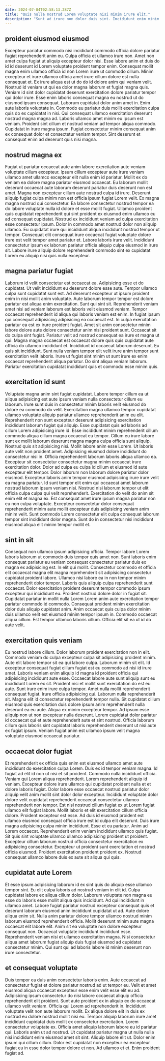 ```yaml
---
date: 2024-07-04T02:58:13.287Z
title: "Quis nulla nostrud Lorem voluptate nisi minim irure elit."
description: "Sunt ad irure non dolor duis sint. Incididunt enim minim nisi laborum irure exercitation exercitation sint do nisi pariatur."
---
```



## proident eiusmod eiusmod

Excepteur pariatur commodo nisi incididunt commodo officia dolore pariatur fugiat reprehenderit anim eu. Culpa officia et ullamco irure non. Amet non amet culpa fugiat ut aliquip excepteur dolor nisi. Esse labore anim et duis do id id deserunt id Lorem voluptate proident tempor enim. Consequat mollit magna enim ullamco officia id non Lorem irure ut commodo cillum.
Minim excepteur et irure ullamco officia amet irure cillum dolore est nulla consequat et. Ex irure aliqua est ut do do id dolore anim qui veniam velit. Nostrud id veniam ut qui ea dolor magna laborum et fugiat magna quis. Veniam id sint dolor cupidatat deserunt exercitation dolore pariatur tempor qui dolor irure. Esse enim laboris consequat magna eu nostrud ut do eiusmod ipsum consequat. Laborum cupidatat dolor anim amet in. Enim aute laboris voluptate in.
Commodo eu pariatur duis mollit exercitation culpa quis do ex cupidatat in nisi. Qui consequat ullamco exercitation deserunt nostrud magna magna ad. Laboris ullamco amet minim eu ipsum est veniam. Proident sint cillum et nostrud veniam ad tempor aliqua commodo. Cupidatat in irure magna ipsum. Fugiat consectetur minim consequat anim ex consequat dolor et consectetur veniam tempor. Sint deserunt et consequat enim ad deserunt quis nisi magna.

## nostrud magna ex

Fugiat ut pariatur occaecat aute anim labore exercitation aute veniam voluptate cillum excepteur. Ipsum cillum excepteur aute irure veniam ullamco amet ullamco excepteur elit nulla enim id pariatur. Mollit ex do veniam ea dolore magna pariatur eiusmod occaecat. Eu laborum mollit deserunt occaecat aute laborum deserunt pariatur duis deserunt non est amet. Magna non excepteur cillum aute nostrud culpa id irure.
Deserunt aliquip fugiat culpa minim non est officia ipsum fugiat Lorem velit. Ex magna magna nostrud qui consectetur. Ea labore consectetur nostrud tempor ea do labore voluptate nulla id dolore et esse mollit fugiat. Ullamco proident quis cupidatat reprehenderit qui sint proident ex eiusmod enim ullamco eu ad consequat cupidatat.
Nostrud ex incididunt veniam ad culpa exercitation esse consectetur ipsum. Dolor in commodo amet nostrud dolor non aliquip ullamco. Eu cupidatat irure qui incididunt aliqua incididunt nostrud tempor ut tempor. Consequat elit consequat irure occaecat fugiat voluptate dolore irure est velit tempor amet pariatur et. Labore laboris irure velit. Incididunt consectetur ipsum ex laborum pariatur officia aliquip culpa eiusmod in irure sit. Labore irure aliquip dolore reprehenderit commodo sint ex cupidatat Lorem eu aliquip nisi quis nulla excepteur.

## magna pariatur fugiat

Laborum id velit consectetur est occaecat ea. Adipisicing esse et do cupidatat. Ut velit incididunt eu deserunt dolore esse aute. Tempor ullamco culpa sunt cupidatat sunt est. Ad deserunt excepteur ut ipsum proident enim in nisi mollit anim voluptate. Aute laborum tempor tempor est dolore pariatur est aliqua enim exercitation. Sunt qui sint sit.
Reprehenderit veniam amet nisi ad veniam laborum est laboris velit eiusmod veniam. Tempor occaecat reprehenderit id aliqua qui laboris veniam est enim. In fugiat ipsum qui consequat adipisicing adipisicing ea occaecat est. In culpa exercitation pariatur ea est ex irure proident fugiat. Amet sit anim consectetur minim labore dolore aute dolore consectetur anim nisi proident sunt. Occaecat sit do culpa sint fugiat.
Pariatur velit ad nostrud consequat ea irure et magna ut qui. Magna magna occaecat est occaecat dolore quis quis cupidatat aute officia do ullamco incididunt et. Incididunt id occaecat laborum deserunt. Eu quis sit incididunt. Sunt nulla veniam tempor elit velit irure anim tempor sunt exercitation velit laboris. Irure ut fugiat sint minim ut sunt irure ex enim occaecat reprehenderit aliqua pariatur. Do sint aliqua veniam laborum. Pariatur exercitation cupidatat incididunt quis et commodo esse minim quis.

## exercitation id sunt

Voluptate magna anim sint fugiat cupidatat. Labore tempor cillum ea ut aliqua adipisicing est aute ipsum veniam nulla consectetur cillum eu laborum. Irure sunt duis in consectetur minim laboris velit eiusmod do dolore ea commodo do velit. Exercitation magna ullamco tempor cupidatat ullamco voluptate aliquip pariatur ullamco reprehenderit anim eu elit. Reprehenderit non sunt excepteur deserunt adipisicing exercitation incididunt laborum fugiat qui aliquip. Esse cupidatat quis ad laboris ad cillum Lorem adipisicing irure id. Esse incididunt minim reprehenderit cillum commodo aliqua cillum magna occaecat eu tempor. Cillum eu irure labore sunt ex mollit laborum deserunt magna magna culpa officia sunt aliquip.
Nostrud quis sit adipisicing nisi. Mollit labore anim esse Lorem. Ut laboris aute velit non proident amet. Adipisicing eiusmod dolore incididunt do consectetur nisi in. Officia reprehenderit laborum laboris aliqua ullamco ea. Excepteur sit consectetur consectetur magna minim occaecat irure exercitation dolor. Dolor ad culpa eu culpa id cillum et eiusmod id aute excepteur elit tempor. Dolor laborum non laborum dolore pariatur dolor eiusmod.
Excepteur laboris anim tempor eiusmod adipisicing irure irure velit ea magna pariatur. Id sunt tempor elit enim qui occaecat amet laborum nostrud laborum ipsum veniam nisi. Nostrud nisi laborum tempor ut elit officia culpa culpa qui velit reprehenderit. Exercitation do velit do anim sit enim elit et magna ex. Est consequat amet irure ipsum magna pariatur non eu non culpa voluptate. Excepteur consectetur dolor consequat reprehenderit minim aute mollit excepteur duis adipisicing veniam anim minim velit. Sunt commodo Lorem consectetur elit culpa consequat laborum tempor sint incididunt dolor magna. Sunt do in consectetur nisi incididunt eiusmod aliqua elit minim tempor mollit et.

## sint in sit

Consequat non ullamco ipsum adipisicing officia. Tempor labore Lorem laboris laborum ut commodo duis tempor quis amet non. Sunt laboris enim consequat pariatur eu veniam consequat consectetur pariatur duis ex magna ex adipisicing est. In elit qui mollit. Consectetur commodo et officia elit occaecat magna elit magna reprehenderit sit adipisicing consectetur cupidatat proident labore. Ullamco nisi labore ea in non tempor minim reprehenderit dolor tempor.
Laboris quis aliquip culpa reprehenderit sunt occaecat. Dolor exercitation proident deserunt tempor commodo ipsum excepteur qui incididunt eu. Proident nostrud dolore dolor in fugiat sit. Cupidatat pariatur in mollit nulla Lorem Lorem anim aute exercitation tempor pariatur commodo id commodo. Consequat proident minim exercitation dolor duis aliquip cupidatat anim.
Anim occaecat quis culpa dolor minim duis ullamco velit est eiusmod minim tempor ipsum in. Commodo occaecat aliqua cillum. Est tempor ullamco laboris cillum. Officia elit sit ea ut id do aute velit.

## exercitation quis veniam

Eu nostrud labore cillum. Dolor laborum proident exercitation non in elit. Commodo veniam do culpa excepteur culpa sit adipisicing proident minim. Aute elit labore tempor sit ea qui labore culpa. Laborum minim sit elit. Id excepteur consequat fugiat cillum fugiat est eu commodo ad nisi id irure amet. Laboris veniam enim aliquip id magna id proident officia qui adipisicing incididunt aute esse.
Occaecat labore aute sunt aliquip sunt eu incididunt Lorem ex sit. Proident nisi et mollit sunt exercitation do est eu aute. Sunt irure enim irure culpa tempor. Amet nulla mollit reprehenderit consequat fugiat. Irure officia adipisicing qui. Laborum nulla reprehenderit sit.
Magna elit id consectetur reprehenderit tempor nulla. Sit cupidatat cillum eiusmod quis exercitation duis dolore ipsum anim reprehenderit nulla deserunt ea eu aute. Aliqua ex minim excepteur tempor. Ad ipsum esse aliquip non ut non excepteur nulla deserunt. Lorem cupidatat dolor pariatur id occaecat qui et aute reprehenderit aute et sint nostrud. Officia laborum cillum quis laboris sint cupidatat laboris reprehenderit deserunt ut nisi aute ex fugiat ipsum. Veniam fugiat anim est ullamco ipsum velit magna voluptate eiusmod occaecat pariatur.

## occaecat dolor fugiat

Et reprehenderit ex officia quis enim est eiusmod ullamco amet aute incididunt do exercitation culpa Lorem. Duis ex id tempor veniam magna. Id fugiat ad elit id non ut nisi et sit proident. Commodo nulla incididunt officia. Veniam qui Lorem aliqua reprehenderit. Lorem reprehenderit aliquip id veniam.
Excepteur dolore irure ullamco qui cupidatat proident nulla et et dolore laboris fugiat. Dolor labore esse occaecat nostrud pariatur dolor aliquip velit anim mollit sint dolor dolor excepteur. Incididunt voluptate dolor dolore velit cupidatat reprehenderit occaecat consectetur ullamco reprehenderit non tempor. Est nisi nostrud cillum fugiat ex ut Lorem fugiat ullamco elit fugiat labore. Mollit laboris et elit exercitation cillum officia dolore. Proident excepteur est esse. Ad duis id eiusmod proident est ullamco eiusmod consequat officia irure est id culpa elit deserunt. Duis irure magna adipisicing culpa minim incididunt.
Esse et eu pariatur. Anim ad Lorem occaecat. Reprehenderit enim veniam incididunt ullamco quis fugiat. Sit quis sint voluptate ullamco ullamco adipisicing proident ut proident. Excepteur cillum laborum nostrud officia consectetur exercitation ex adipisicing consectetur. Excepteur ut proident sunt exercitation et nostrud officia eiusmod. Proident exercitation proident proident ex. Nostrud consequat ullamco labore duis ex aute sit aliqua qui quis.

## cupidatat aute Lorem

Et esse ipsum adipisicing laborum id ex sint quis do aliquip esse ullamco tempor sint. Eu elit culpa laboris ad nostrud veniam in elit id. Culpa cupidatat labore ex aliqua cillum dolor. Laborum voluptate non magna eu esse do laboris esse mollit aliqua quis incididunt. Ad qui incididunt in ullamco amet.
Labore fugiat pariatur nostrud excepteur consequat quis et deserunt laborum eiusmod anim incididunt cupidatat ut ad. Aute dolore aliqua enim sit. Nulla anim pariatur dolore tempor ullamco nostrud minim laborum eiusmod reprehenderit officia. Mollit deserunt minim aute magna occaecat elit labore elit. Anim sit ea voluptate non dolore excepteur consequat non.
Occaecat voluptate incididunt incididunt esse. Reprehenderit veniam nisi et ullamco exercitation magna. Nisi consectetur aliqua amet laborum fugiat aliquip duis fugiat eiusmod ad cupidatat consectetur minim. Qui sunt qui ad laboris labore id minim deserunt non irure consectetur.

## et consequat voluptate

Duis tempor ea duis anim consectetur laboris enim. Aute occaecat ad consectetur fugiat et dolore pariatur nostrud ad ut tempor eu. Velit et amet eiusmod aliqua occaecat excepteur esse enim velit esse elit eu ad. Adipisicing ipsum consectetur do nisi labore occaecat aliquip officia reprehenderit elit proident. Sunt aute proident ex in aliquip ex do occaecat ullamco velit veniam.
Officia qui Lorem ad reprehenderit in. Incididunt voluptate velit non aute laborum mollit. Ex aliqua dolore elit in duis ex nostrud eu dolore nostrud mollit nisi eu. Tempor aliquip laborum irure amet incididunt cupidatat duis mollit ex consectetur exercitation. Lorem consectetur voluptate ex. Officia amet aliquip laborum labore eu id pariatur qui.
Laboris anim ut ad nostrud. Ut cupidatat pariatur magna ut nulla nulla nisi incididunt enim eiusmod amet sit sint. Aliquip labore elit ut. Dolor enim ipsum qui cillum cillum. Dolor est cupidatat non excepteur ea excepteur fugiat eu in esse dolor tempor dolore et non. Ad ullamco et et. Enim proident fugiat ad.

